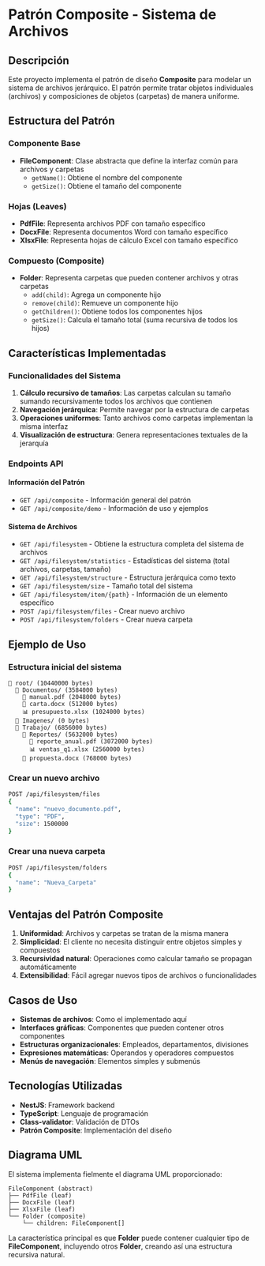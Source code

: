 # Patrón Composite - Sistema de Archivos

## Descripción

Este proyecto implementa el patrón de diseño **Composite** para modelar un sistema de archivos jerárquico. El patrón permite tratar objetos individuales (archivos) y composiciones de objetos (carpetas) de manera uniforme.

## Estructura del Patrón

### Componente Base
- **FileComponent**: Clase abstracta que define la interfaz común para archivos y carpetas
  - `getName()`: Obtiene el nombre del componente
  - `getSize()`: Obtiene el tamaño del componente

### Hojas (Leaves)
- **PdfFile**: Representa archivos PDF con tamaño específico
- **DocxFile**: Representa documentos Word con tamaño específico  
- **XlsxFile**: Representa hojas de cálculo Excel con tamaño específico

### Compuesto (Composite)
- **Folder**: Representa carpetas que pueden contener archivos y otras carpetas
  - `add(child)`: Agrega un componente hijo
  - `remove(child)`: Remueve un componente hijo
  - `getChildren()`: Obtiene todos los componentes hijos
  - `getSize()`: Calcula el tamaño total (suma recursiva de todos los hijos)

## Características Implementadas

### Funcionalidades del Sistema
1. **Cálculo recursivo de tamaños**: Las carpetas calculan su tamaño sumando recursivamente todos los archivos que contienen
2. **Navegación jerárquica**: Permite navegar por la estructura de carpetas
3. **Operaciones uniformes**: Tanto archivos como carpetas implementan la misma interfaz
4. **Visualización de estructura**: Genera representaciones textuales de la jerarquía

### Endpoints API

#### Información del Patrón
- `GET /api/composite` - Información general del patrón
- `GET /api/composite/demo` - Información de uso y ejemplos

#### Sistema de Archivos
- `GET /api/filesystem` - Obtiene la estructura completa del sistema de archivos
- `GET /api/filesystem/statistics` - Estadísticas del sistema (total archivos, carpetas, tamaño)
- `GET /api/filesystem/structure` - Estructura jerárquica como texto
- `GET /api/filesystem/size` - Tamaño total del sistema
- `GET /api/filesystem/item/{path}` - Información de un elemento específico
- `POST /api/filesystem/files` - Crear nuevo archivo
- `POST /api/filesystem/folders` - Crear nueva carpeta

## Ejemplo de Uso

### Estructura inicial del sistema
```
📁 root/ (10440000 bytes)
  📁 Documentos/ (3584000 bytes)
    📄 manual.pdf (2048000 bytes)
    📝 carta.docx (512000 bytes)  
    📊 presupuesto.xlsx (1024000 bytes)
  📁 Imagenes/ (0 bytes)
  📁 Trabajo/ (6856000 bytes)
    📁 Reportes/ (5632000 bytes)
      📄 reporte_anual.pdf (3072000 bytes)
      📊 ventas_q1.xlsx (2560000 bytes)
    📝 propuesta.docx (768000 bytes)
```

### Crear un nuevo archivo
```bash
POST /api/filesystem/files
{
  "name": "nuevo_documento.pdf",
  "type": "PDF", 
  "size": 1500000
}
```

### Crear una nueva carpeta
```bash
POST /api/filesystem/folders
{
  "name": "Nueva_Carpeta"
}
```

## Ventajas del Patrón Composite

1. **Uniformidad**: Archivos y carpetas se tratan de la misma manera
2. **Simplicidad**: El cliente no necesita distinguir entre objetos simples y compuestos
3. **Recursividad natural**: Operaciones como calcular tamaño se propagan automáticamente
4. **Extensibilidad**: Fácil agregar nuevos tipos de archivos o funcionalidades

## Casos de Uso

- **Sistemas de archivos**: Como el implementado aquí
- **Interfaces gráficas**: Componentes que pueden contener otros componentes
- **Estructuras organizacionales**: Empleados, departamentos, divisiones
- **Expresiones matemáticas**: Operandos y operadores compuestos
- **Menús de navegación**: Elementos simples y submenús

## Tecnologías Utilizadas

- **NestJS**: Framework backend
- **TypeScript**: Lenguaje de programación
- **Class-validator**: Validación de DTOs
- **Patrón Composite**: Implementación del diseño

## Diagrama UML

El sistema implementa fielmente el diagrama UML proporcionado:

```
FileComponent (abstract)
├── PdfFile (leaf)
├── DocxFile (leaf)  
├── XlsxFile (leaf)
└── Folder (composite)
    └── children: FileComponent[]
```

La característica principal es que **Folder** puede contener cualquier tipo de **FileComponent**, incluyendo otros **Folder**, creando así una estructura recursiva natural.